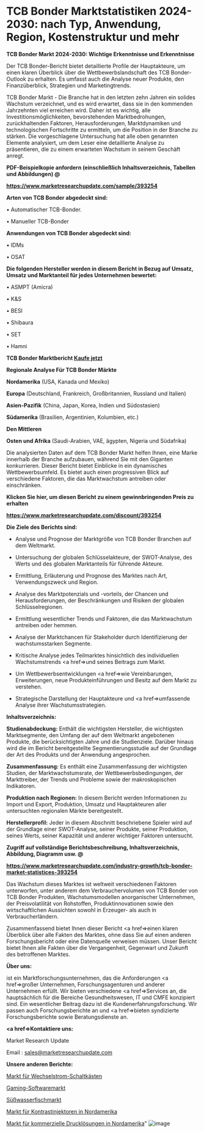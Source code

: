 # TCB Bonder Marktstatistiken 2024-2030: nach Typ, Anwendung, Region, Kostenstruktur und mehr

<strong>TCB Bonder Markt 2024-2030: Wichtige Erkenntnisse und Erkenntnisse</strong>

Der TCB Bonder-Bericht bietet detaillierte Profile der Hauptakteure, um einen klaren Überblick über die Wettbewerbslandschaft des TCB Bonder-Outlook zu erhalten. Es umfasst auch die Analyse neuer Produkte, den Finanzüberblick, Strategien und Marketingtrends.

TCB Bonder Markt - Die Branche hat in den letzten zehn Jahren ein solides Wachstum verzeichnet, und es wird erwartet, dass sie in den kommenden Jahrzehnten viel erreichen wird. Daher ist es wichtig, alle Investitionsmöglichkeiten, bevorstehenden Marktbedrohungen, zurückhaltenden Faktoren, Herausforderungen, Marktdynamiken und technologischen Fortschritte zu ermitteln, um die Position in der Branche zu stärken. Die vorgeschlagene Untersuchung hat alle oben genannten Elemente analysiert, um dem Leser eine detaillierte Analyse zu präsentieren, die zu einem erwarteten Wachstum in seinem Geschäft anregt.



<strong><b>PDF-Beispielkopie anfordern (einschließlich Inhaltsverzeichnis, Tabellen und Abbildungen) @ </b></strong>

<strong><a href=https://www.marketresearchupdate.com/sample/393254>

<strong>https://www.marketresearchupdate.com/sample/393254</u></a></strong></strong>



<strong>Arten von TCB Bonder abgedeckt sind:</strong>

• Automatischer TCB-Bonder.

• Manueller TCB-Bonder



<strong>Anwendungen von TCB Bonder abgedeckt sind:</strong>

• IDMs

• OSAT



<strong>Die folgenden Hersteller werden in diesem Bericht in Bezug auf Umsatz, Umsatz und Marktanteil für jedes Unternehmen bewertet:</strong>

• ASMPT (Amicra)

• K&S

• BESI

• Shibaura

• SET

• Hamni



<strong>TCB Bonder Marktbericht <a href=https://www.marketresearchupdate.com/buynow/393254>Kaufe jetzt</a></strong>



<strong>Regionale Analyse Für TCB Bonder Märkte</strong>



<strong>Nordamerika</strong> (USA, Kanada und Mexiko)



<strong>Europa</strong> (Deutschland, Frankreich, Großbritannien, Russland und Italien)



<strong>Asien-Pazifik</strong> (China, Japan, Korea, Indien und Südostasien)



<strong>Südamerika</strong> (Brasilien, Argentinien, Kolumbien, etc.)



<strong>Den Mittleren</strong> 

<strong>Osten und Afrika</strong> (Saudi-Arabien, VAE, ägypten, Nigeria und Südafrika)

Die analysierten Daten auf dem TCB Bonder Markt helfen Ihnen, eine Marke innerhalb der Branche aufzubauen, während Sie mit den Giganten konkurrieren. Dieser Bericht bietet Einblicke in ein dynamisches Wettbewerbsumfeld. Es bietet auch einen progressiven Blick auf verschiedene Faktoren, die das Marktwachstum antreiben oder einschränken.



<strong>Klicken Sie hier, um diesen Bericht zu einem gewinnbringenden Preis zu erhalten
</strong>

<strong><a href=https://www.marketresearchupdate.com/discount/393254>https://www.marketresearchupdate.com/discount/393254</b></u></strong></a>



<strong>Die Ziele des Berichts sind:</strong>

- Analyse und Prognose der Marktgröße von TCB Bonder Branchen auf dem Weltmarkt.

- Untersuchung der globalen Schlüsselakteure, der SWOT-Analyse, des Werts und des globalen Marktanteils für führende Akteure.

- Ermittlung, Erläuterung und Prognose des Marktes nach Art, Verwendungszweck und Region.

- Analyse des Marktpotenzials und -vorteils, der Chancen und Herausforderungen, der Beschränkungen und Risiken der globalen Schlüsselregionen.

- Ermittlung wesentlicher Trends und Faktoren, die das Marktwachstum antreiben oder hemmen.

- Analyse der Marktchancen für Stakeholder durch Identifizierung der wachstumsstarken Segmente.

- Kritische Analyse jedes Teilmarktes hinsichtlich des individuellen Wachstumstrends <a href=>und</a> seines Beitrags zum Markt.

- Um Wettbewerbsentwicklungen <a href=>wie</a> Vereinbarungen, Erweiterungen, neue Produkteinführungen und Besitz auf dem Markt zu verstehen.

- Strategische Darstellung der Hauptakteure und <a href=>umfas</a>sende Analyse ihrer Wachstumsstrategien.



<strong>Inhaltsverzeichnis:</strong>



<strong>Studienabdeckung:</strong> Enthält die wichtigsten Hersteller, die wichtigsten Marktsegmente, den Umfang der auf dem Weltmarkt angebotenen Produkte, die berücksichtigten Jahre und die Studienziele. Darüber hinaus wird die im Bericht bereitgestellte Segmentierungsstudie auf der Grundlage der Art des Produkts und der Anwendung angesprochen.



<strong>Zusammenfassung:</strong> Es enthält eine Zusammenfassung der wichtigsten Studien, der Marktwachstumsrate, der Wettbewerbsbedingungen, der Markttreiber, der Trends und Probleme sowie der makroskopischen Indikatoren.



<strong>Produktion nach Regionen:</strong> In diesem Bericht werden Informationen zu Import und Export, Produktion, Umsatz und Hauptakteuren aller untersuchten regionalen Märkte bereitgestellt.



<strong>Herstellerprofil:</strong> Jeder in diesem Abschnitt beschriebene Spieler wird auf der Grundlage einer SWOT-Analyse, seiner Produkte, seiner Produktion, seines Werts, seiner Kapazität und anderer wichtiger Faktoren untersucht.



<strong><b>Zugriff auf vollständige Berichtsbeschreibung, Inhaltsverzeichnis, Abbildung, Diagramm usw. @ </b></strong>

<strong><a href=https://www.marketresearchupdate.com/industry-growth/tcb-bonder-market-statistices-393254>https://www.marketresearchupdate.com/industry-growth/tcb-bonder-market-statistices-393254</a></strong>

Das Wachstum dieses Marktes ist weltweit verschiedenen Faktoren unterworfen, unter anderem dem Verbrauchervolumen von TCB Bonder von TCB Bonder Produkten, Wachstumsmodellen anorganischer Unternehmen, der Preisvolatilität von Rohstoffen, Produktinnovationen sowie den wirtschaftlichen Aussichten sowohl in Erzeuger- als auch in Verbraucherländern.

Zusammenfassend bietet Ihnen dieser Bericht <a href=>einen</a> klaren Überblick über alle Fakten des Marktes, ohne dass Sie auf einen anderen Forschungsbericht oder eine Datenquelle verweisen müssen. Unser Bericht bietet Ihnen alle Fakten über die Vergangenheit, Gegenwart und Zukunft des betroffenen Marktes.



<strong>Über uns:</strong>

 ist ein Marktforschungsunternehmen, das die Anforderungen <a href=>großer</a> Unternehmen, Forschungsagenturen und anderer Unternehmen erfüllt. Wir bieten verschiedene <a href=>Services</a> an, die hauptsächlich für die Bereiche Gesundheitswesen, IT und CMFE konzipiert sind. Ein wesentlicher Beitrag dazu ist die Kundenerfahrungsforschung. Wir passen auch Forschungsberichte an und <a href=>bieten</a> syndizierte Forschungsberichte sowie Beratungsdienste an.



<strong><a href=>Kontaktiere uns:</a></strong>

Market Research Update

Email : sales@marketresearchupdate.com



<strong>Unsere anderen Berichte:</strong>

<a href=https://www.linkedin.com/pulse/ac-switch-box-market-size-growth-set-surge-significantly>Markt für Wechselstrom-Schaltkästen</a>

<a href=https://www.linkedin.com/pulse/gaming-software-market-report-2023-top-company>Gaming-Softwaremarkt</a>

<a href=https://www.linkedin.com/pulse/freshwater-fish-market-outlooks-2023-size-players>Süßwasserfischmarkt</a>

<a href=https://www.linkedin.com/pulse/north-america-contrast-injectors-market-2023-2030>Markt für Kontrastinjektoren in Nordamerika</a>

<a href=https://www.linkedin.com/pulse/north-america-commercial-printing-solution-market-size>Markt für kommerzielle Drucklösungen in Nordamerika</a>"
![image](https://github.com/Gayatrikarjule/Market-Analysis-360/assets/97346546/7ee48f9d-83d1-45bc-8187-6147cca95077)
